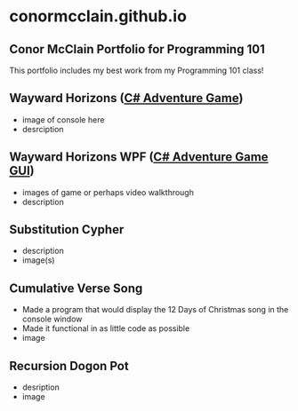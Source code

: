 # conormcclain.github.io
## Conor McClain Portfolio for Programming 101
This portfolio includes my best work from my Programming 101 class!

## Wayward Horizons ([C# Adventure Game](https://github.com/ConorMcClain/AdventureGame.git))
- image of console here
- desrciption

## Wayward Horizons WPF ([C# Adventure Game GUI](https://github.com/ConorMcClain/AdventureGameWPF.git))
- images of game or perhaps video walkthrough
- description

## Substitution Cypher
- description
- image(s)

## Cumulative Verse Song
- Made a program that would display the 12 Days of Christmas song in the console window
- Made it functional in as little code as possible
- image

## Recursion Dogon Pot
- desription
- image
